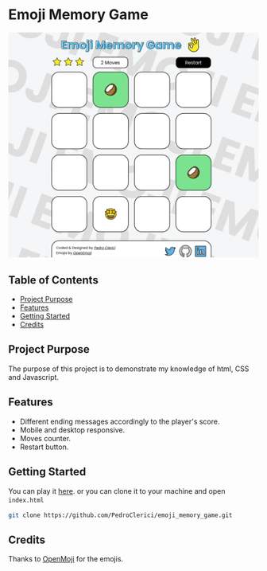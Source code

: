 # Emoji Memory Game
![Memory game](./img/screenshot.png)

## Table of Contents
* [Project Purpose](#project-purpose)
* [Features](#features)
* [Getting Started](#getting-started)
* [Credits](#credits)

## Project Purpose
The purpose of this project is to demonstrate my knowledge of html, CSS and Javascript.

## Features
* Different ending messages accordingly to the player's score.
* Mobile and desktop responsive.
* Moves counter.
* Restart button.

## Getting Started
You can play it [here](https://pedroclerici.github.io/emoji-memory-game/).
or you can clone it to your machine and open `index.html`

```bash
git clone https://github.com/PedroClerici/emoji_memory_game.git
```
## Credits
Thanks to [OpenMoji](https://openmoji.org/) for the emojis.
